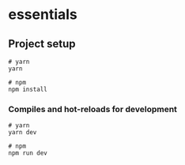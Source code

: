 # essentials

## Project setup

```
# yarn
yarn

# npm
npm install
```

### Compiles and hot-reloads for development

```
# yarn
yarn dev

# npm
npm run dev
```
